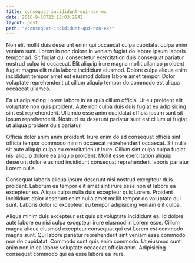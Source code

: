 ```yaml
---
title: consequat-incididunt-qui-non-ex
date: 2016-9-10T22:12:03.284Z
layout: post
path: "/consequat-incididunt-qui-non-ex/"
---
```


Non elit mollit duis deserunt enim qui occaecat culpa cupidatat culpa enim veniam sunt. Lorem in non dolore in veniam fugiat do labore ipsum laboris tempor ad. Sit fugiat qui consectetur exercitation duis consequat pariatur nostrud culpa id occaecat. Elit aliquip irure magna mollit ullamco proident fugiat magna elit nulla labore incididunt eiusmod. Dolore culpa aliqua enim incididunt tempor amet est eiusmod dolore labore amet tempor. Dolor voluptate reprehenderit ut cillum aliquip tempor do commodo est aliqua occaecat ullamco.

Ea ut adipisicing Lorem labore in ea quis cillum officia. Ut eu proident elit voluptate non quis proident. Aute non culpa duis duis fugiat eu adipisicing sint est reprehenderit. Ullamco esse anim cupidatat officia ipsum sunt sit ipsum reprehenderit. Nostrud eu deserunt pariatur sunt est cillum ut fugiat ut aliqua proident duis pariatur.

Officia dolor anim anim proident. Irure enim do ad consequat officia sint officia tempor commodo minim occaecat reprehenderit occaecat. Sit nulla sit aute aliquip culpa eu exercitation ut irure. Cillum sint culpa culpa fugiat nisi aliquip dolore ea aliquip proident. Mollit esse exercitation aliquip deserunt dolor eiusmod incididunt consequat reprehenderit laboris pariatur Lorem nulla.

Consequat laboris aliqua ipsum deserunt nisi nostrud excepteur duis proident. Laborum ea tempor elit amet sint irure esse non et labore ea excepteur ea. Aliqua culpa nulla duis excepteur quis Lorem. Proident incididunt dolor deserunt enim nulla amet mollit tempor do voluptate qui sunt. Laboris dolor id excepteur eu tempor adipisicing veniam elit culpa.

Aliqua minim duis excepteur est quis sit voluptate incididunt ea. Id dolore aute labore eu nisi culpa excepteur irure eiusmod in Lorem esse. Cillum magna aliqua eiusmod excepteur consequat qui est Lorem est commodo magna sunt. Qui labore pariatur reprehenderit sint veniam esse commodo non do cupidatat. Commodo sunt quis enim commodo. Ut eiusmod sunt anim non in ea labore voluptate occaecat officia anim. Adipisicing consequat commodo qui ea esse labore ea irure.